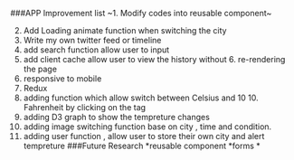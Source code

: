 ###APP Improvement list
~1. Modify codes into reusable component~

2. Add Loading animate function when switching the city
3. Write my own twitter feed or timeline
4. add search function allow user to input
5. add client cache allow user to view the history without 6. re-rendering the page
7. responsive to mobile
8. Redux
9. adding function which allow switch between Celsius and 10 10. Fahrenheit by clicking on the tag
11. adding D3 graph to show the tempreture changes
12. adding image switching function base on city , time and condition.
13. adding user function , allow user to store their own city and alert tempreture
###Future Research
 *reusable component *forms *
